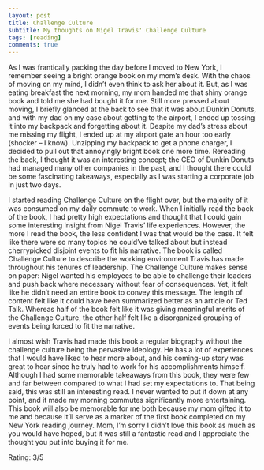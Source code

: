 ```yaml
---
layout: post
title: Challenge Culture
subtitle: My thoughts on Nigel Travis' Challenge Culture
tags: [reading]
comments: true
---
```


As I was frantically packing the day before I moved to New York, I remember seeing a bright orange book on my mom’s desk. With the chaos of moving on my mind, I didn’t even think to ask her about it. But, as I was eating breakfast the next morning, my mom handed me that shiny orange book and told me she had bought it for me. Still more pressed about moving, I briefly glanced at the back to see that it was about Dunkin Donuts, and with my dad on my case about getting to the airport, I ended up tossing it into my backpack and forgetting about it. Despite my dad’s stress about me missing my flight, I ended up at my airport gate an hour too early (shocker – I know). Unzipping my backpack to get a phone charger, I decided to pull out that annoyingly bright book one more time. Rereading the back, I thought it was an interesting concept; the CEO of Dunkin Donuts had managed many other companies in the past, and I thought there could be some fascinating takeaways, especially as I was starting a corporate job in just two days.

I started reading Challenge Culture on the flight over, but the majority of it was consumed on my daily commute to work. When I initially read the back of the book, I had pretty high expectations and thought that I could gain some interesting insight from Nigel Travis’ life experiences. However, the more I read the book, the less confident I was that would be the case. It felt like there were so many topics he could’ve talked about but instead cherrypicked disjoint events to fit his narrative. The book is called Challenge Culture to describe the working environment Travis has made throughout his tenures of leadership. The Challenge Culture makes sense on paper: Nigel wanted his employees to be able to challenge their leaders and push back where necessary without fear of consequences. Yet, it felt like he didn’t need an entire book to convey this message. The length of content felt like it could have been summarized better as an article or Ted Talk. Whereas half of the book felt like it was giving meaningful merits of the Challenge Culture, the other half felt like a disorganized grouping of events being forced to fit the narrative.

I almost wish Travis had made this book a regular biography without the challenge culture being the pervasive ideology. He has a lot of experiences that I would have liked to hear more about, and his coming-up story was great to hear since he truly had to work for his accomplishments himself. Although I had some memorable takeaways from this book, they were few and far between compared to what I had set my expectations to. That being said, this was still an interesting read. I never wanted to put it down at any point, and it made my morning commutes significantly more entertaining. This book will also be memorable for me both because my mom gifted it to me and because it’ll serve as a marker of the first book completed on my New York reading journey. Mom, I’m sorry I didn’t love this book as much as you would have hoped, but it was still a fantastic read and I appreciate the thought you put into buying it for me.

Rating: 3/5

